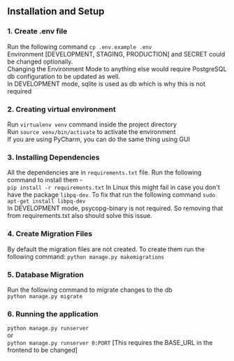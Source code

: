 ## Installation and Setup

### 1. Create .env file
Run the following command
```cp .env.example .env```         
Environment [DEVELOPMENT, STAGING, PRODUCTION] and SECRET could be changed optionally.      
Changing the Environment Mode to anything else would require PostgreSQL db configuration to be updated as well.        
In DEVELOPMENT mode, sqlite is used as db which is why this is not required
      

### 2. Creating virtual environment
Run ```virtualenv venv``` command inside the project directory       
Run ```source venv/bin/activate``` to activate the environment          
If you are using PyCharm, you can do the same thing using GUI

### 3. Installing Dependencies
All the dependencies are in ```requirements.txt``` file. Run the following command to install them -             
``` pip install -r requirements.txt ```
In Linux this might fail in case you don't have the package `libpq-dev`. To fix that run the following command
```sudo apt-get install libpq-dev``` \
In DEVELOPMENT mode, psycopg-binary is not required. So removing that from requirements.txt also should
solve this issue.

### 4. Create Migration Files
By default the migration files are not created. To create them
run the following command:
```python manage.py makemigrations```


### 5. Database Migration
Run the following command to migrate changes to the db           
``` python manage.py migrate ```


### 6. Running the application
``` python manage.py runserver ```         
or    
``` python manage.py runserver 0:PORT ``` [This requires the BASE_URL in the frontend to be changed]
